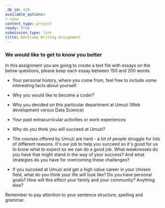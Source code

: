 ```yaml
---
_db_id: 429
available_options:
- none
content_type: project
ready: true
submission_type: link
title: Bootcamp Writing Assignment
---
```


### We would like to get to know you better

In this assignment you are going to create a text file with essays on the below questions, please keep each essay between 150 and 200 words.

- Your personal history, where you come from, feel free to include some interesting facts about yourself.

- Why you would like to become a coder?

- Why you decided on this particular department at Umuzi (Web development versus Data Science)

- Your past extracurricular activities or work experiences

- Why do you think you will succeed at Umuzi?

- The courses offered by Umuzi are hard - a lot of people struggle for lots of different reasons. It's our job to help you succeed so it's good for us to know what to expect so we can do a good job. What weaknesses do you have that might stand in the way of your success? And what strategies do you have for overcoming these challenges?

- If you succeed at Umuzi and get a high value career in your chosen field, what do you think your life will look like? Do you have personal goals? How will this effect your family and your community? Anything else?

Remember to pay attention to your sentence structure, spelling and grammar.